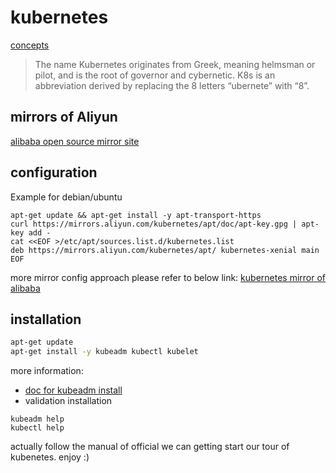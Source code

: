 # kubernetes 
[concepts](https://kubernetes.io/docs/concepts/)

> The name Kubernetes originates from Greek, meaning helmsman or pilot, and is the root of governor and cybernetic. K8s is an abbreviation derived by replacing the 8 letters “ubernete” with “8”.


## mirrors of Aliyun
[alibaba open source mirror site](https://opsx.alibaba.com/)

## configuration
Example for debian/ubuntu
```
apt-get update && apt-get install -y apt-transport-https
curl https://mirrors.aliyun.com/kubernetes/apt/doc/apt-key.gpg | apt-key add - 
cat <<EOF >/etc/apt/sources.list.d/kubernetes.list
deb https://mirrors.aliyun.com/kubernetes/apt/ kubernetes-xenial main
EOF  
```
more mirror config approach please refer to below link:
[kubernetes mirror of alibaba](https://opsx.alibaba.com/mirror?lang=en-US)

## installation 
```bash
apt-get update
apt-get install -y kubeadm kubectl kubelet
```
more information:
- [doc for kubeadm install](https://kubernetes.io/docs/setup/independent/install-kubeadm/)
- validation installation
```
kubeadm help
kubectl help
```
actually follow the manual of official we can getting start our tour of kubenetes.
enjoy :)
